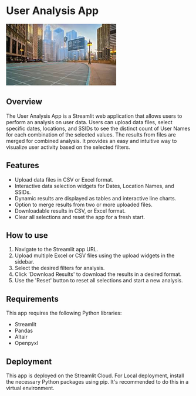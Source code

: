 # User Analysis App

![alt text](location-analytics1.jpeg)

## Overview

The User Analysis App is a Streamlit web application that allows users to perform an analysis on user data. Users can upload data files, select specific dates, locations, and SSIDs to see the distinct count of User Names for each combination of the selected values. The results from files are merged for combined analysis. It provides an easy and intuitive way to visualize user activity based on the selected filters.

## Features

- Upload data files in CSV or Excel format.
- Interactive data selection widgets for Dates, Location Names, and SSIDs.
- Dynamic results are displayed as tables and interactive line charts.
- Option to merge results from two or more uploaded files.
- Downloadable results in CSV, or Excel format.
- Clear all selections and reset the app for a fresh start.

## How to use

1. Navigate to the Streamlit app URL.
2. Upload multiple Excel or CSV files using the upload widgets in the sidebar.
3. Select the desired filters for analysis.
5. Click 'Download Results' to download the results in a desired format.
6. Use the 'Reset' button to reset all selections and start a new analysis.

## Requirements

This app requires the following Python libraries:

- Streamlit
- Pandas
- Altair
- Openpyxl

## Deployment

This app is deployed on the Streamlit Cloud. For Local deployment, install the necessary Python packages using pip. It's recommended to do this in a virtual environment.

